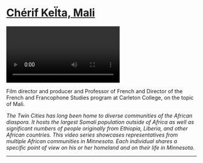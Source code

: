 # [Chérif KeÏta, Mali ](http://artstories.artsmia.org/#/stories/392)

<video src='http://cdn.dx.artsmia.org/videos/Voices_Cherif_iPad.mp4'></video>

Film director and producer and Professor of French and Director of the French and Francophone Studies program at Carleton College, on the topic of Mali.

*The Twin Cities has long been home to diverse communities of the African diaspora. It hosts the largest Somali population outside of Africa as well as significant numbers of people originally from Ethiopia, Liberia, and other African countries. This video series showcases representatives from multiple African communities in Minnesota. Each individual shares a specific point of view on his or her homeland and on their life in Minnesota.*

---
